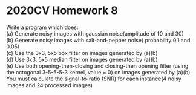 # 2020CV Homework 8

Write a program which does:<br>
(a) Generate noisy images with gaussian noise(amplitude of 10 and 30)<br>
(b) Generate noisy images with salt-and-pepper noise( probability 0.1 and 0.05)<br>
(c) Use the 3x3, 5x5 box filter on images generated by (a)(b)<br>
(d) Use 3x3, 5x5 median filter on images generated by (a)(b)<br>
(e) Use both opening-then-closing and closing-then opening filter (using the octogonal 3-5-5-5-3 kernel, value = 0) on images generated by (a)(b)<br>
You must calculate the signal-to-ratio (SNR) for each instance(4 noisy images and 24 processed images)<br>